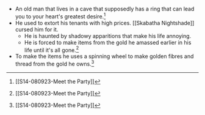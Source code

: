 - An old man that lives in a cave that supposedly has a ring that can lead you to your heart's greatest desire.[^S14]
- He used to extort his tenants with high prices. [[Skabatha Nightshade]] cursed him for it. 
	- He is haunted by shadowy apparitions that make his life annoying. 
	- He is forced to make items from the gold he amassed earlier in his life until it's all gone.[^S14]
- To make the items he uses a spinning wheel to make golden fibres and thread from the gold he owns.[^S14]

[^S14]: [[S14-080923-Meet the Party]]